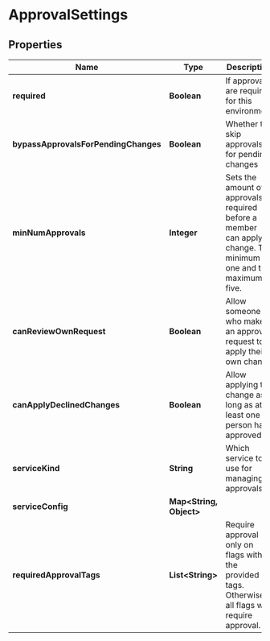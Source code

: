 

# ApprovalSettings


## Properties

| Name | Type | Description | Notes |
|------------ | ------------- | ------------- | -------------|
|**required** | **Boolean** | If approvals are required for this environment |  |
|**bypassApprovalsForPendingChanges** | **Boolean** | Whether to skip approvals for pending changes |  |
|**minNumApprovals** | **Integer** | Sets the amount of approvals required before a member can apply a change. The minimum is one and the maximum is five. |  |
|**canReviewOwnRequest** | **Boolean** | Allow someone who makes an approval request to apply their own change |  |
|**canApplyDeclinedChanges** | **Boolean** | Allow applying the change as long as at least one person has approved |  |
|**serviceKind** | **String** | Which service to use for managing approvals |  |
|**serviceConfig** | **Map&lt;String, Object&gt;** |  |  |
|**requiredApprovalTags** | **List&lt;String&gt;** | Require approval only on flags with the provided tags. Otherwise all flags will require approval. |  |



